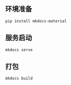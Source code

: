 ## 环境准备

```shell
pip install mkdocs-material
```
## 服务启动

```shell
mkdocs serve
```

## 打包

```shell
mkdocs build
```
